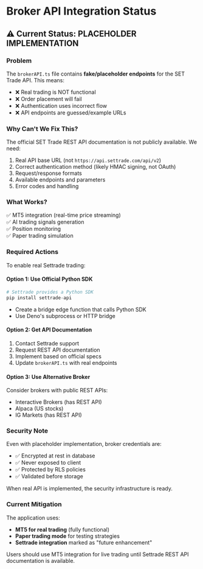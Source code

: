 # Broker API Integration Status

## ⚠️ Current Status: PLACEHOLDER IMPLEMENTATION

### Problem
The `brokerAPI.ts` file contains **fake/placeholder endpoints** for the SET Trade API. This means:
- ❌ Real trading is NOT functional
- ❌ Order placement will fail
- ❌ Authentication uses incorrect flow
- ❌ API endpoints are guessed/example URLs

### Why Can't We Fix This?
The official SET Trade REST API documentation is not publicly available. We need:
1. Real API base URL (not `https://api.settrade.com/api/v2`)
2. Correct authentication method (likely HMAC signing, not OAuth)
3. Request/response formats
4. Available endpoints and parameters
5. Error codes and handling

### What Works?
✅ MT5 integration (real-time price streaming)  
✅ AI trading signals generation  
✅ Position monitoring  
✅ Paper trading simulation  

### Required Actions
To enable real Settrade trading:

#### Option 1: Use Official Python SDK
```python
# Settrade provides a Python SDK
pip install settrade-api
```
- Create a bridge edge function that calls Python SDK
- Use Deno's subprocess or HTTP bridge

#### Option 2: Get API Documentation
1. Contact Settrade support
2. Request REST API documentation
3. Implement based on official specs
4. Update `brokerAPI.ts` with real endpoints

#### Option 3: Use Alternative Broker
Consider brokers with public REST APIs:
- Interactive Brokers (has REST API)
- Alpaca (US stocks)
- IG Markets (has REST API)

### Security Note
Even with placeholder implementation, broker credentials are:
- ✅ Encrypted at rest in database
- ✅ Never exposed to client
- ✅ Protected by RLS policies
- ✅ Validated before storage

When real API is implemented, the security infrastructure is ready.

### Current Mitigation
The application uses:
- **MT5 for real trading** (fully functional)
- **Paper trading mode** for testing strategies
- **Settrade integration** marked as "future enhancement"

Users should use MT5 integration for live trading until Settrade REST API documentation is available.
